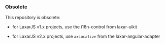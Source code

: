 ### Obsolete

This repository is obsolete:

 - for LaxarJS v1.x projects, use the i18n-control from laxar-uikit

 - for LaxarJS v2.x projects, use `axLocalize` from the laxar-angular-adapter

